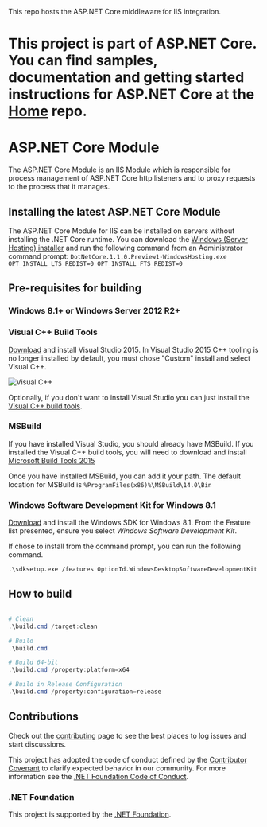 
This repo hosts the ASP.NET Core middleware for IIS integration.

This project is part of ASP.NET Core. You can find samples, documentation and getting started instructions for ASP.NET Core at the [Home](https://github.com/aspnet/home) repo.
=======
# ASP.NET Core Module

The ASP.NET Core Module is an IIS Module which is responsible for process
management of ASP.NET Core http listeners and to proxy requests to the process
that it manages.

## Installing the latest ASP.NET Core Module
The ASP.NET Core Module for IIS can be installed on servers without installing the .NET Core runtime. You can download the [Windows (Server Hosting) installer](https://go.microsoft.com/fwlink/?linkid=832756) and run the following command from an Administrator command prompt:
``DotNetCore.1.1.0.Preview1-WindowsHosting.exe OPT_INSTALL_LTS_REDIST=0 OPT_INSTALL_FTS_REDIST=0``

## Pre-requisites for building

### Windows 8.1+ or Windows Server 2012 R2+

### Visual C++ Build Tools

[Download](http://download.microsoft.com/download/D/2/3/D23F4D0F-BA2D-4600-8725-6CCECEA05196/vs_community_ENU.exe)
and install Visual Studio 2015. In Visual Studio 2015 C++ tooling is no longer
installed by default, you must chose "Custom" install and select Visual C++.

![Visual C++](https://cloud.githubusercontent.com/assets/4734691/18014419/b06e589a-6b77-11e6-9393-4eed32186ca3.png)

Optionally, if you don't want to install Visual Studio you can just install the
[Visual C++ build tools](http://landinghub.visualstudio.com/visual-cpp-build-tools).

### MSBuild

If you have installed Visual Studio, you should already have MSBuild. If you
installed the Visual C++ build tools, you will need to download and install
[Microsoft Build Tools 2015](https://www.microsoft.com/en-us/download/details.aspx?id=48159)

Once you have installed MSBuild, you can add it your path. The default location
for MSBuild is `%ProgramFiles(x86)%\MSBuild\14.0\Bin`

### Windows Software Development Kit for Windows 8.1

[Download](http://download.microsoft.com/download/B/0/C/B0C80BA3-8AD6-4958-810B-6882485230B5/standalonesdk/sdksetup.exe)
and install the Windows SDK for Windows 8.1. From the Feature list presented,
ensure you select *Windows Software Development Kit*.

If chose to install from the command prompt, you can run the following command.
````
.\sdksetup.exe /features OptionId.WindowsDesktopSoftwareDevelopmentKit
````

## How to build


```powershell

# Clean
.\build.cmd /target:clean

# Build
.\build.cmd

# Build 64-bit
.\build.cmd /property:platform=x64

# Build in Release Configuration
.\build.cmd /property:configuration=release
```

## Contributions

Check out the [contributing](https://github.com/aspnet/Home/blob/dev/CONTRIBUTING.md)
page to see the best places to log issues and start discussions.

This project has adopted the code of conduct defined by the [Contributor Covenant](http://contributor-covenant.org/)
to clarify expected behavior in our community.
For more information see the [.NET Foundation Code of Conduct](http://www.dotnetfoundation.org/code-of-conduct).

### .NET Foundation

This project is supported by the [.NET Foundation](http://www.dotnetfoundation.org).


